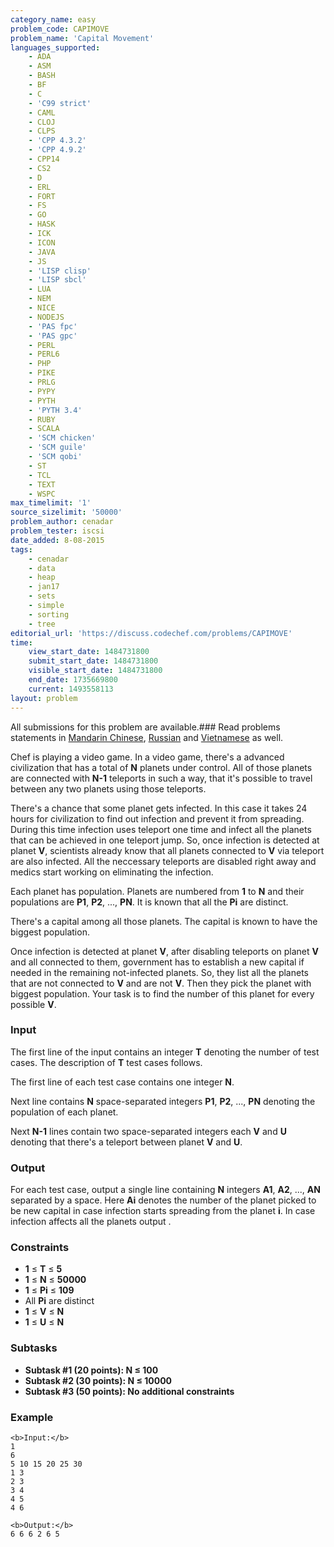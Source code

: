 ```yaml
---
category_name: easy
problem_code: CAPIMOVE
problem_name: 'Capital Movement'
languages_supported:
    - ADA
    - ASM
    - BASH
    - BF
    - C
    - 'C99 strict'
    - CAML
    - CLOJ
    - CLPS
    - 'CPP 4.3.2'
    - 'CPP 4.9.2'
    - CPP14
    - CS2
    - D
    - ERL
    - FORT
    - FS
    - GO
    - HASK
    - ICK
    - ICON
    - JAVA
    - JS
    - 'LISP clisp'
    - 'LISP sbcl'
    - LUA
    - NEM
    - NICE
    - NODEJS
    - 'PAS fpc'
    - 'PAS gpc'
    - PERL
    - PERL6
    - PHP
    - PIKE
    - PRLG
    - PYPY
    - PYTH
    - 'PYTH 3.4'
    - RUBY
    - SCALA
    - 'SCM chicken'
    - 'SCM guile'
    - 'SCM qobi'
    - ST
    - TCL
    - TEXT
    - WSPC
max_timelimit: '1'
source_sizelimit: '50000'
problem_author: cenadar
problem_tester: iscsi
date_added: 8-08-2015
tags:
    - cenadar
    - data
    - heap
    - jan17
    - sets
    - simple
    - sorting
    - tree
editorial_url: 'https://discuss.codechef.com/problems/CAPIMOVE'
time:
    view_start_date: 1484731800
    submit_start_date: 1484731800
    visible_start_date: 1484731800
    end_date: 1735669800
    current: 1493558113
layout: problem
---
```

All submissions for this problem are available.###  Read problems statements in [Mandarin Chinese](http://www.codechef.com/download/translated/JAN17/mandarin/CAPIMOVE.pdf), [Russian](http://www.codechef.com/download/translated/JAN17/russian/CAPIMOVE.pdf) and [Vietnamese](http://www.codechef.com/download/translated/JAN17/vietnamese/CAPIMOVE.pdf) as well.

Chef is playing a video game. In a video game, there's a advanced civilization that has a total of **N** planets under control. All of those planets are connected with **N-1** teleports in such a way, that it's possible to travel between any two planets using those teleports.

There's a chance that some planet gets infected. In this case it takes 24 hours for civilization to find out infection and prevent it from spreading. During this time infection uses teleport one time and infect all the planets that can be achieved in one teleport jump. So, once infection is detected at planet **V**, scientists already know that all planets connected to **V** via teleport are also infected. All the neccessary teleports are disabled right away and medics start working on eliminating the infection.

Each planet has population. Planets are numbered from **1** to **N** and their populations are **P1**, **P2**, ..., **PN**. It is known that all the **Pi** are distinct.

There's a capital among all those planets. The capital is known to have the biggest population.

Once infection is detected at planet **V**, after disabling teleports on planet **V** and all connected to them, government has to establish a new capital if needed in the remaining not-infected planets. So, they list all the planets that are not connected to **V** and are not **V**. Then they pick the planet with biggest population. Your task is to find the number of this planet for every possible **V**.

### Input

The first line of the input contains an integer **T** denoting the number of test cases. The description of **T** test cases follows.

The first line of each test case contains one integer **N**.

Next line contains **N** space-separated integers **P1**, **P2**, ..., **PN** denoting the population of each planet.

Next **N-1** lines contain two space-separated integers each **V** and **U** denoting that there's a teleport between planet **V** and **U**.

### Output

For each test case, output a single line containing **N** integers **A1**, **A2**, ..., **AN** separated by a space. Here **Ai** denotes the number of the planet picked to be new capital in case infection starts spreading from the planet **i**. In case infection affects all the planets output .

### Constraints

- **1** ≤ **T** ≤ **5**
- **1** ≤ **N** ≤ **50000**
- **1** ≤ **Pi** ≤ **109**
- All **Pi** are distinct
- **1** ≤ **V** ≤ **N**
- **1** ≤ **U** ≤ **N**

### Subtasks

- **Subtask #1 (20 points): N ≤ 100**
- **Subtask #2 (30 points): N ≤ 10000**
- **Subtask #3 (50 points): No additional constraints**

### Example

```
<b>Input:</b>
1
6
5 10 15 20 25 30
1 3
2 3
3 4
4 5
4 6

<b>Output:</b>
6 6 6 2 6 5

```